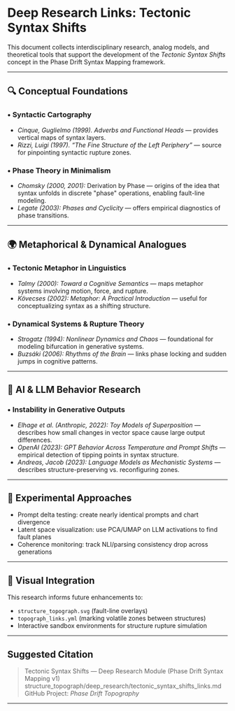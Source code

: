 # Deep Research Links: Tectonic Syntax Shifts

This document collects interdisciplinary research, analog models, and theoretical tools that support the development of the *Tectonic Syntax Shifts* concept in the Phase Drift Syntax Mapping framework.

---

## 🔍 Conceptual Foundations

### • Syntactic Cartography
- *Cinque, Guglielmo (1999).* *Adverbs and Functional Heads* — provides vertical maps of syntax layers.
- *Rizzi, Luigi (1997). “The Fine Structure of the Left Periphery”* — source for pinpointing syntactic rupture zones.

### • Phase Theory in Minimalism
- *Chomsky (2000, 2001):* Derivation by Phase — origins of the idea that syntax unfolds in discrete "phase" operations, enabling fault-line modeling.
- *Legate (2003):* *Phases and Cyclicity* — offers empirical diagnostics of phase transitions.

---

## 🌍 Metaphorical & Dynamical Analogues

### • Tectonic Metaphor in Linguistics
- *Talmy (2000):* *Toward a Cognitive Semantics* — maps metaphor systems involving motion, force, and rupture.
- *Kövecses (2002):* *Metaphor: A Practical Introduction* — useful for conceptualizing syntax as a shifting structure.

### • Dynamical Systems & Rupture Theory
- *Strogatz (1994):* *Nonlinear Dynamics and Chaos* — foundational for modeling bifurcation in generative systems.
- *Buzsáki (2006):* *Rhythms of the Brain* — links phase locking and sudden jumps in cognitive patterns.

---

## 🧠 AI & LLM Behavior Research

### • Instability in Generative Outputs
- *Elhage et al. (Anthropic, 2022):* *Toy Models of Superposition* — describes how small changes in vector space cause large output differences.
- *OpenAI (2023):* *GPT Behavior Across Temperature and Prompt Shifts* — empirical detection of tipping points in syntax structure.
- *Andreas, Jacob (2023):* *Language Models as Mechanistic Systems* — describes structure-preserving vs. reconfiguring zones.

---

## 🧪 Experimental Approaches

- Prompt delta testing: create nearly identical prompts and chart divergence
- Latent space visualization: use PCA/UMAP on LLM activations to find fault planes
- Coherence monitoring: track NLI/parsing consistency drop across generations

---

## 🧭 Visual Integration

This research informs future enhancements to:
- `structure_topograph.svg` (fault-line overlays)
- `topograph_links.yml` (marking volatile zones between structures)
- Interactive sandbox environments for structure rupture simulation

---

## Suggested Citation

> Tectonic Syntax Shifts — Deep Research Module (Phase Drift Syntax Mapping v1)  
> structure_topograph/deep_research/tectonic_syntax_shifts_links.md  
> GitHub Project: *Phase Drift Topography*

---

